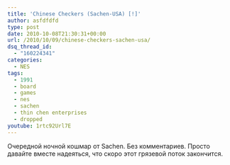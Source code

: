 ```yaml
---
title: 'Chinese Checkers (Sachen-USA) [!]'
author: asfdfdfd
type: post
date: 2010-10-08T21:30:31+00:00
url: /2010/10/09/chinese-checkers-sachen-usa/
dsq_thread_id:
  - "160224341"
categories:
  - NES
tags:
  - 1991
  - board
  - games
  - nes
  - sachen
  - thin chen enterprises
  - dropped
youtube: 1rtc92Url7E
---
```

Очередной ночной кошмар от Sachen. Без комментариев. Просто давайте вместе надеяться, что скоро этот грязевой поток закончится.